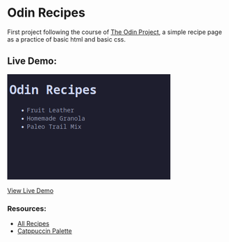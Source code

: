 # Odin Recipes
First project following the course of [The Odin Project](https://www.theodinproject.com), a simple recipe page as a practice of basic html and basic css.

## Live Demo:

![demo](public/demo-preview.png)

[View Live Demo](https://jasmirmd.github.io/recipes/)

### Resources:
- [All Recipes](https://www.allrecipes.com/)
- [Catppuccin Palette](https://catppuccin.com/palette)
